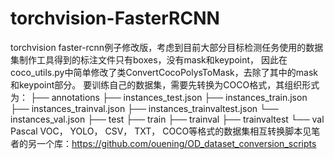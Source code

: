 # torchvision-FasterRCNN
torchvision faster-rcnn例子修改版，考虑到目前大部分目标检测任务使用的数据集制作工具得到的标注文件只有boxes，没有mask和keypoint，
因此在coco_utils.py中简单修改了类ConvertCocoPolysToMask，去除了其中的mask和keypoint部分。
要训练自己的数据集，需要先转换为COCO格式，其组织形式为：
├── annotations
  ├── instances_test.json
  ├── instances_train.json
  ├── instances_trainval.json
  ├── instances_trainvaltest.json
  └── instances_val.json
├── test
├── train
├── trainval
├── trainvaltest
└── val
Pascal VOC， YOLO， CSV， TXT， COCO等格式的数据集相互转换脚本见笔者的另一个库：https://github.com/ouening/OD_dataset_conversion_scripts

